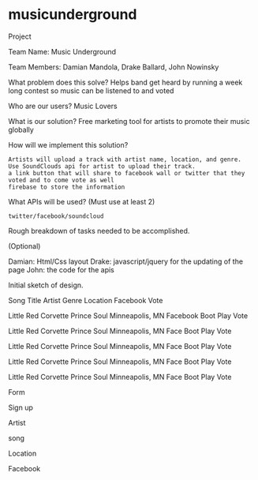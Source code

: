 # musicunderground



Project

Team Name: Music Underground

Team Members: Damian Mandola, Drake Ballard, John Nowinsky

What problem does this solve? Helps band get heard by running a week long contest so music can be listened to and voted



Who are our users? Music Lovers



What is our solution? Free marketing tool for artists to promote their music globally

How will we implement this solution?



	Artists will upload a track with artist name, location, and genre.
	Use SoundClouds api for artist to upload their track.
	a link button that will share to facebook wall or twitter that they voted and to come vote as well
	firebase to store the information

What APIs will be used? (Must use at least 2)



	twitter/facebook/soundcloud

Rough breakdown of tasks needed to be accomplished.

(Optional)

Damian: Html/Css layout
Drake: javascript/jquery for the updating of the page
John: the code for the apis

Initial sketch of design.

Song Title Artist Genre Location Facebook Vote

Little Red Corvette Prince Soul Minneapolis, MN Facebook Boot Play Vote

Little Red Corvette Prince Soul Minneapolis, MN Face Boot Play Vote

Little Red Corvette Prince Soul Minneapolis, MN Face Boot Play Vote

Little Red Corvette Prince Soul Minneapolis, MN Face Boot Play Vote

Little Red Corvette Prince Soul Minneapolis, MN Face Boot Play Vote

Form

Sign up

Artist

song

Location

Facebook

